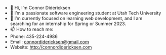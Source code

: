 - 👋 Hi, I’m Connor Didericksen
- 👀 I’m a passionate software engineering student at Utah Tech University
- 🌱 I’m currently focused on learning web development, and I am searching for an internship for Spring or Summer 2023.
- 📫 How to reach me: 
- Phone: 435-224-4986
- Email: connordidericksen@gmail.com
- Website: http://connordidericksen.com

